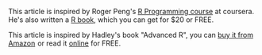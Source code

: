 This article is inspired by Roger Peng's [R Programming course](https://www.coursera.org/learn/r-programming) at coursera. He's also written a [R book](https://www.coursera.org/specializations/jhu-data-science), which you can get for $20 or FREE.

This article is inspired by Hadley's book "Advanced R", you can <a rel="nofollow" href="http://www.amazon.com/gp/product/1466586966/ref=as_li_tl?ie=UTF8&camp=1789&creative=9325&creativeASIN=1466586966&linkCode=as2&tag=cabaceo-20&linkId=2GDWMZSF4NX32QIO">buy it from Amazon</a><img src="http://ir-na.amazon-adsystem.com/e/ir?t=cabaceo-20&l=as2&o=1&a=1466586966" width="1" height="1" border="0" alt="" style="border:none !important; margin:0px !important;" />
or read it [online](http://adv-r.had.co.nz/Functions.html) for FREE.
